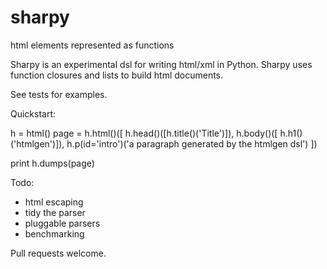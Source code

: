 sharpy
======

html elements represented as functions

Sharpy is an experimental dsl for writing html/xml in Python. Sharpy uses function closures and lists to build html documents.

See tests for examples.

Quickstart:

h = html()
page = h.html()([
    h.head()([h.title()('Title')]),
    h.body()([
        h.h1()('htmlgen')]),
        h.p(id='intro')('a paragraph generated by the htmlgen dsl')
    ])

print h.dumps(page)

Todo:
* html escaping 
* tidy the parser
* pluggable parsers
* benchmarking

Pull requests welcome.